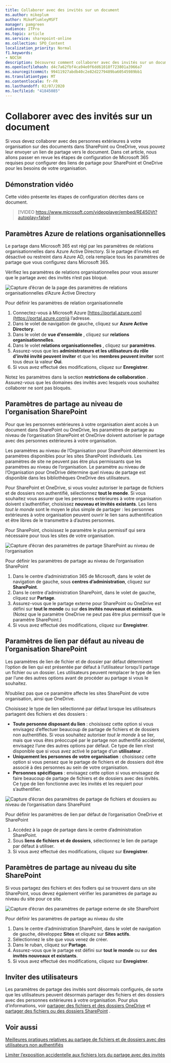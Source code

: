 ```yaml
---
title: Collaborer avec des invités sur un document
ms.author: mikeplum
author: MikePlumleyMSFT
manager: pamgreen
audience: ITPro
ms.topic: article
ms.service: sharepoint-online
ms.collection: SPO_Content
localization_priority: Normal
f1.keywords:
- NOCSH
description: Découvrez comment collaborer avec des invités sur un document dans SharePoint et OneDrive.
ms.openlocfilehash: d4c7a62fbf4ca94e0f6dd61018f723801a3966a7
ms.sourcegitcommit: 99411927abdb40c2e82d2279489ba60545989bb1
ms.translationtype: MT
ms.contentlocale: fr-FR
ms.lasthandoff: 02/07/2020
ms.locfileid: "41845085"
---
```

# <a name="collaborate-with-guests-on-a-document"></a>Collaborer avec des invités sur un document

Si vous devez collaborer avec des personnes extérieures à votre organisation sur des documents dans SharePoint ou OneDrive, vous pouvez leur envoyer un lien de partage vers le document. Dans cet article, nous allons passer en revue les étapes de configuration de Microsoft 365 requises pour configurer des liens de partage pour SharePoint et OneDrive pour les besoins de votre organisation.

## <a name="video-demonstration"></a>Démonstration vidéo

Cette vidéo présente les étapes de configuration décrites dans ce document.</br>

> [!VIDEO https://www.microsoft.com/videoplayer/embed/RE450Vt?autoplay=false]

## <a name="azure-organizational-relationships-settings"></a>Paramètres Azure de relations organisationnelles

Le partage dans Microsoft 365 est régi par les paramètres de relations organisationnelles dans Azure Active Directory. Si le partage d’invités est désactivé ou restreint dans Azure AD, cela remplace tous les paramètres de partage que vous configurez dans Microsoft 365.

Vérifiez les paramètres de relations organisationnelles pour vous assurer que le partage avec des invités n’est pas bloqué.

![Capture d’écran de la page des paramètres de relations organisationnelles d’Azure Active Directory](media/azure-ad-organizational-relationships-settings.png)

Pour définir les paramètres de relation organisationnelle

1. Connectez-vous à Microsoft Azure [https://portal.azure.com](https://portal.azure.com)à l’adresse.
2. Dans le volet de navigation de gauche, cliquez sur **Azure Active Directory**.
3. Dans le volet de **vue d’ensemble** , cliquez sur **relations organisationnelles**.
4. Dans le volet **relations organisationnelles** , cliquez sur **paramètres**.
5. Assurez-vous que les **administrateurs et les utilisateurs du rôle d’invité invité peuvent inviter** et que les **membres peuvent inviter** sont tous deux la valeur **Oui**.
6. Si vous avez effectué des modifications, cliquez sur **Enregistrer**.

Notez les paramètres dans la section **restrictions de collaboration** . Assurez-vous que les domaines des invités avec lesquels vous souhaitez collaborer ne sont pas bloqués.

## <a name="sharepoint-organization-level-sharing-settings"></a>Paramètres de partage au niveau de l’organisation SharePoint

Pour que les personnes extérieures à votre organisation aient accès à un document dans SharePoint ou OneDrive, les paramètres de partage au niveau de l’organisation SharePoint et OneDrive doivent autoriser le partage avec des personnes extérieures à votre organisation.

Les paramètres au niveau de l’Organisation pour SharePoint déterminent les paramètres disponibles pour les sites SharePoint individuels. Les paramètres de site ne peuvent pas être plus permissants que les paramètres au niveau de l’organisation. Le paramètre au niveau de l’Organisation pour OneDrive détermine quel niveau de partage est disponible dans les bibliothèques OneDrive des utilisateurs.

Pour SharePoint et OneDrive, si vous voulez autoriser le partage de fichiers et de dossiers non authentifié, sélectionnez **tout le monde**. Si vous souhaitez vous assurer que les personnes extérieures à votre organisation doivent s’authentifier, choisissez **nouveau et invités existants**. Les liens *tout le monde* sont le moyen le plus simple de partager : les personnes extérieures à votre organisation peuvent ouvrir le lien sans authentification et être libres de le transmettre à d’autres personnes.

Pour SharePoint, choisissez le paramètre le plus permissif qui sera nécessaire pour tous les sites de votre organisation.

![Capture d’écran des paramètres de partage SharePoint au niveau de l’organisation](media/sharepoint-organization-external-sharing-controls.png)


Pour définir les paramètres de partage au niveau de l’organisation SharePoint

1. Dans le centre d’administration 365 de Microsoft, dans le volet de navigation de gauche, sous **centres d’administration**, cliquez sur **SharePoint**.
2. Dans le centre d’administration SharePoint, dans le volet de gauche, cliquez sur **Partage**.
3. Assurez-vous que le partage externe pour SharePoint ou OneDrive est défini sur **tout le monde** ou sur **des invités nouveaux et existants**. (Notez que le paramètre OneDrive ne peut pas être plus permissif que le paramètre SharePoint.)
4. Si vous avez effectué des modifications, cliquez sur **Enregistrer**.

## <a name="sharepoint-organization-level-default-link-settings"></a>Paramètres de lien par défaut au niveau de l’organisation SharePoint

Les paramètres de lien de fichier et de dossier par défaut déterminent l’option de lien qui est présentée par défaut à l’utilisateur lorsqu’il partage un fichier ou un dossier. Les utilisateurs peuvent remplacer le type de lien par l’une des autres options avant de procéder au partage si vous le souhaitez.

N’oubliez pas que ce paramètre affecte les sites SharePoint de votre organisation, ainsi que OneDrive.

Choisissez le type de lien sélectionné par défaut lorsque les utilisateurs partagent des fichiers et des dossiers :

- **Toute personne disposant du lien** : choisissez cette option si vous envisagez d’effectuer beaucoup de partage de fichiers et de dossiers non authentifiés. Si vous souhaitez autoriser *tout le monde* à se lier, mais que vous êtes préoccupé par le partage non authentifié accidentel, envisagez l’une des autres options par défaut. Ce type de lien n’est disponible que si vous avez activé le partage d’un **utilisateur** .
- **Uniquement les personnes de votre organisation** : choisissez cette option si vous pensez que le partage de fichiers et de dossiers doit être associé à des personnes au sein de votre organisation.
- **Personnes spécifiques** : envisagez cette option si vous envisagez de faire beaucoup de partage de fichiers et de dossiers avec des invités. Ce type de lien fonctionne avec les invités et les requiert pour s’authentifier.
 
![Capture d’écran des paramètres de partage de fichiers et dossiers au niveau de l’organisation dans SharePoint](media/sharepoint-organization-files-folders-sharing-settings.png)


Pour définir les paramètres de lien par défaut de l’organisation OneDrive et SharePoint

1. Accédez à la page de partage dans le centre d’administration SharePoint.
2. Sous **liens de fichiers et de dossiers**, sélectionnez le lien de partage par défaut à utiliser.
3. Si vous avez effectué des modifications, cliquez sur **Enregistrer**.

## <a name="sharepoint-site-level-sharing-settings"></a>Paramètres de partage au niveau du site SharePoint

Si vous partagez des fichiers et des fodlers qui se trouvent dans un site SharePoint, vous devez également vérifier les paramètres de partage au niveau du site pour ce site.

![Capture d’écran des paramètres de partage externe de site SharePoint](media/sharepoint-site-external-sharing-settings.png)

Pour définir les paramètres de partage au niveau du site
1. Dans le centre d’administration SharePoint, dans le volet de navigation de gauche, développez **Sites** et cliquez sur **Sites actifs**.
2. Sélectionnez le site que vous venez de créer.
3. Dans le ruban, cliquez sur **Partage**. 
4. Assurez-vous que le partage est défini sur **tout le monde** ou sur **des invités nouveaux et existants**.
5. Si vous avez effectué des modifications, cliquez sur **Enregistrer**.

## <a name="invite-users"></a>Inviter des utilisateurs

Les paramètres de partage des invités sont désormais configurés, de sorte que les utilisateurs peuvent désormais partager des fichiers et des dossiers avec des personnes extérieures à votre organisation. Pour plus d’informations, voir [partager des fichiers et des dossiers OneDrive](https://support.office.com/article/9fcc2f7d-de0c-4cec-93b0-a82024800c07) et [partager des fichiers ou des dossiers SharePoint](https://support.office.com/article/1fe37332-0f9a-4719-970e-d2578da4941c) .

## <a name="see-also"></a>Voir aussi

[Meilleures pratiques relatives au partage de fichiers et de dossiers avec des utilisateurs non authentifiés](best-practices-anonymous-sharing.md)

[Limiter l’exposition accidentelle aux fichiers lors du partage avec des invités](sharing-limit-accidental-exposure.md)